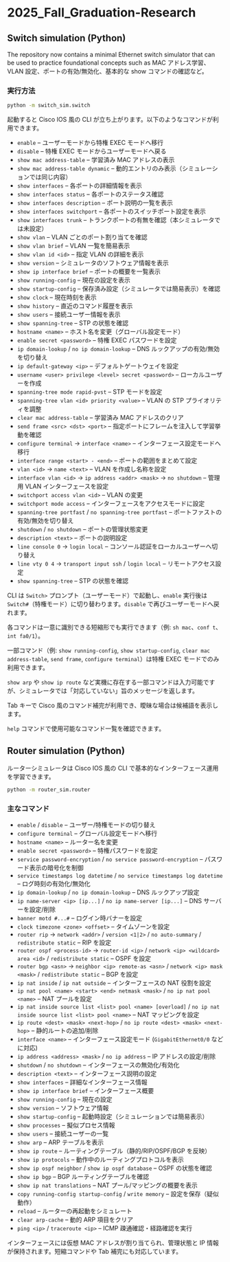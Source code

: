 # 2025_Fall_Graduation-Research

## Switch simulation (Python)

The repository now contains a minimal Ethernet switch simulator that can be used
to practice foundational concepts such as MAC アドレス学習、VLAN 設定、ポートの有効/無効化、基本的な show コマンドの確認など。

### 実行方法

```bash
python -m switch_sim.switch
```

起動すると Cisco IOS 風の CLI が立ち上がります。以下のようなコマンドが利用できます。

- `enable` – ユーザーモードから特権 EXEC モードへ移行
- `disable` – 特権 EXEC モードからユーザーモードへ戻る
- `show mac address-table` – 学習済み MAC アドレスの表示
- `show mac address-table dynamic` – 動的エントリのみ表示（シミュレーションでは同じ内容）
- `show interfaces` – 各ポートの詳細情報を表示
- `show interfaces status` – 各ポートのステータス確認
- `show interfaces description` – ポート説明の一覧を表示
- `show interfaces switchport` – 各ポートのスイッチポート設定を表示
- `show interfaces trunk` – トランクポートの有無を確認（本シミュレータでは未設定）
- `show vlan` – VLAN ごとのポート割り当てを確認
- `show vlan brief` – VLAN 一覧を簡易表示
- `show vlan id <id>` – 指定 VLAN の詳細を表示
- `show version` – シミュレータのソフトウェア情報を表示
- `show ip interface brief` – ポートの概要を一覧表示
- `show running-config` – 現在の設定を表示
- `show startup-config` – 保存済み設定（シミュレータでは簡易表示）を確認
- `show clock` – 現在時刻を表示
- `show history` – 直近のコマンド履歴を表示
- `show users` – 接続ユーザー情報を表示
- `show spanning-tree` – STP の状態を確認
- `hostname <name>` – ホスト名を変更（グローバル設定モード）
- `enable secret <password>` – 特権 EXEC パスワードを設定
- `ip domain-lookup` / `no ip domain-lookup` – DNS ルックアップの有効/無効を切り替え
- `ip default-gateway <ip>` – デフォルトゲートウェイを設定
- `username <user> privilege <level> secret <password>` – ローカルユーザーを作成
- `spanning-tree mode rapid-pvst` – STP モードを設定
- `spanning-tree vlan <id> priority <value>` – VLAN の STP プライオリティを調整
- `clear mac address-table` – 学習済み MAC アドレスのクリア
- `send frame <src> <dst> <port>` – 指定ポートにフレームを注入して学習挙動を確認
- `configure terminal` → `interface <name>` – インターフェース設定モードへ移行
- `interface range <start> - <end>` – ポートの範囲をまとめて設定
- `vlan <id>` → `name <text>` – VLAN を作成し名称を設定
- `interface vlan <id>` → `ip address <addr> <mask>` → `no shutdown` – 管理用 VLAN インターフェースを設定
- `switchport access vlan <id>` – VLAN の変更
- `switchport mode access` – インターフェースをアクセスモードに設定
- `spanning-tree portfast` / `no spanning-tree portfast` – ポートファストの有効/無効を切り替え
- `shutdown` / `no shutdown` – ポートの管理状態変更
- `description <text>` – ポートの説明設定
- `line console 0` → `login local` – コンソール認証をローカルユーザーへ切り替え
- `line vty 0 4` → `transport input ssh` / `login local` – リモートアクセス設定
 - `show spanning-tree` – STP の状態を確認

CLI は `Switch>` プロンプト（ユーザーモード）で起動し、`enable` 実行後は `Switch#`（特権モード）に切り替わります。`disable` で再びユーザーモードへ戻れます。

各コマンドは一意に識別できる短縮形でも実行できます（例: `sh mac`、`conf t`、`int fa0/1`）。

一部コマンド（例: `show running-config`, `show startup-config`, `clear mac address-table`, `send frame`, `configure terminal`）は特権 EXEC モードでのみ利用できます。

`show arp` や `show ip route` など実機に存在する一部コマンドは入力可能ですが、シミュレータでは「対応していない」旨のメッセージを返します。

Tab キーで Cisco 風のコマンド補完が利用でき、曖昧な場合は候補語を表示します。

`help` コマンドで使用可能なコマンド一覧を確認できます。

## Router simulation (Python)

ルーターシミュレータは Cisco IOS 風の CLI で基本的なインターフェース運用を学習できます。

```bash
python -m router_sim.router
```

### 主なコマンド

- `enable` / `disable` – ユーザー/特権モードの切り替え
- `configure terminal` – グローバル設定モードへ移行
- `hostname <name>` – ルーター名を変更
- `enable secret <password>` – 特権パスワードを設定
- `service password-encryption` / `no service password-encryption` – パスワード表示の暗号化を制御
- `service timestamps log datetime` / `no service timestamps log datetime` – ログ時刻の有効化/無効化
- `ip domain-lookup` / `no ip domain-lookup` – DNS ルックアップ設定
- `ip name-server <ip> [ip...]` / `no ip name-server [ip...]` – DNS サーバーを設定/削除
- `banner motd #...#` – ログイン時バナーを設定
- `clock timezone <zone> <offset>` – タイムゾーンを設定
- `router rip` → `network <addr>` / `version <1|2>` / `no auto-summary` / `redistribute static` – RIP を設定
- `router ospf <process-id>` → `router-id <ip>` / `network <ip> <wildcard> area <id>` / `redistribute static` – OSPF を設定
- `router bgp <asn>` → `neighbor <ip> remote-as <asn>` / `network <ip> mask <mask>` / `redistribute static` – BGP を設定
- `ip nat inside` / `ip nat outside` – インターフェースの NAT 役割を設定
- `ip nat pool <name> <start> <end> netmask <mask>` / `no ip nat pool <name>` – NAT プールを設定
- `ip nat inside source list <list> pool <name> [overload]` / `no ip nat inside source list <list> pool <name>` – NAT マッピングを設定
- `ip route <dest> <mask> <next-hop>` / `no ip route <dest> <mask> <next-hop>` – 静的ルートの追加/削除
- `interface <name>` – インターフェース設定モード (`GigabitEthernet0/0` などに対応)
- `ip address <address> <mask>` / `no ip address` – IP アドレスの設定/削除
- `shutdown` / `no shutdown` – インターフェースの無効化/有効化
- `description <text>` – インターフェース説明の設定
- `show interfaces` – 詳細なインターフェース情報
- `show ip interface brief` – インターフェース概要
- `show running-config` – 現在の設定
- `show version` – ソフトウェア情報
- `show startup-config` – 起動時設定（シミュレーションでは簡易表示）
- `show processes` – 擬似プロセス情報
- `show users` – 接続ユーザーの一覧
- `show arp` – ARP テーブルを表示
- `show ip route` – ルーティングテーブル（静的/RIP/OSPF/BGP を反映）
- `show ip protocols` – 動作中のルーティングプロトコルを表示
- `show ip ospf neighbor` / `show ip ospf database` – OSPF の状態を確認
- `show ip bgp` – BGP ルーティングテーブルを確認
- `show ip nat translations` – NAT プール/マッピングの概要を表示
- `copy running-config startup-config` / `write memory` – 設定を保存（疑似動作）
- `reload` – ルーターの再起動をシミュレート
- `clear arp-cache` – 動的 ARP 項目をクリア
- `ping <ip>` / `traceroute <ip>` – ICMP 疎通確認・経路確認を実行

インターフェースには仮想 MAC アドレスが割り当てられ、管理状態と IP 情報が保持されます。短縮コマンドや Tab 補完にも対応しています。
